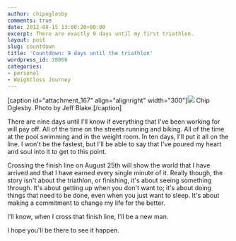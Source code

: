 ```yaml
---
author: chipoglesby
comments: true
date: 2012-08-15 13:00:20+00:00
excerpt: There are exactly 9 days until my first triathlon.
layout: post
slug: countdown
title: 'Countdown: 9 days until the triathlon'
wordpress_id: 28066
categories:
- personal
- Weightloss Journey
---
```


[caption id="attachment_167" align="alignright" width="300"][![](https://storage.googleapis.com/www.chipoglesby.com/wp-content/uploads/2012/08/578893_371716036235149_501534535_n.jpeg)](https://storage.googleapis.com/www.chipoglesby.com/wp-content/uploads/2012/08/578893_371716036235149_501534535_n.jpeg) Chip Oglesby. Photo by Jeff Blake.[/caption]

There are nine days until I'll know if everything that I've been working for will pay off. All of the time on the streets running and biking. All of the time at the pool swimming and in the weight room. In ten days, I'll put it all on the line. I won't be the fastest, but I'll be able to say that I've poured my heart and soul into it to get to this point.

Crossing the finish line on August 25th will show the world that I have arrived and that I have earned every single minute of it. Really though, the story isn't about the triathlon, or finishing, it's about seeing something through. It's about getting up when you don't want to; it's about doing things that need to be done, even when you just want to sleep. It's about making a commitment to change my life for the better.

I'll know, when I cross that finish line, I'll be a new man.

I hope you'll be there to see it happen.
